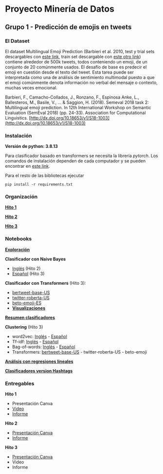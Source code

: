 # Proyecto Minería de Datos
## Grupo 1 - Predicción de emojis en tweets

### El Dataset

El dataset Multilingual Emoji Prediction (Barbieri et al. 2010, test y trial sets descargables con [este link](https://github.com/fvancesco/Semeval2018-Task2-Emoji-Detection/blob/master/dataset/Semeval2018-Task2-EmojiPrediction.zip?raw=true), train set descargable con [este otro link](https://drive.google.com/file/d/11Q6Y4cYKuWd8mys90l_50JYeWQo0nd81/view?usp=sharing)) contiene alrededor de 500k tweets, todos conteniendo un emoji, de un conjunto de 20 comúnmente usados. El desafío de base es predecir el emoji en cuestión desde el texto del tweet. Esta tarea puede ser interpretada como una de análisis de sentimiento multimodal puesto a que el emoji comúnmente denota información no verbal del mensaje o contexto, muchas veces emocional.

Barbieri, F., Camacho-Collados, J., Ronzano, F., Espinosa Anke, L., Ballesteros, M., Basile, V., ... & Saggion, H. (2018). Semeval 2018 task 2: Multilingual emoji prediction. In 12th International Workshop on Semantic Evaluation (SemEval 2018) (pp. 24-33). Association for Computational Linguistics. [http://dx.doi.org/10.18653/v1/S18-1003](http://dx.doi.org/10.18653/v1/S18-1003)

### Instalación

**Versión de python: 3.8.13**

Para clasificador basado en transformers se necesita la librería _pytorch_. Los comandos de instalación dependen de cada computador y se pueden encontrar en [este link](https://pytorch.org/get-started/locally/).

Para el resto de las bibliotecas ejecutar

```pip install -r requirements.txt```


### Organización
**[Hito 1](https://github.com/furrutiav/data-mining-2022/tree/main/Hitos/H1)**

**[Hito 2](https://github.com/furrutiav/data-mining-2022/tree/main/Hitos/H2)**

**[Hito 3](https://github.com/furrutiav/data-mining-2022/tree/main/Hitos/H3)**


### Notebooks
**[Exploración](https://github.com/furrutiav/data-mining-2022/blob/main/Hitos/H1/00%20Exploracion.ipynb)**

**Clasificador con Naive Bayes**
- [Inglés](https://github.com/furrutiav/data-mining-2022/blob/main/Hitos/H2/clasificador1_en.ipynb) (Hito 2)
- [Español](https://github.com/furrutiav/data-mining-2022/blob/main/Hitos/H3/clasificador1_es.ipynb) (Hito 3)

**Clasificador con Transformers** (Hito 3):
- [bertweet-base-US](https://github.com/furrutiav/data-mining-2022/blob/main/Hitos/H3/clasificador2_transformer_en_bertweet-base-emoji.ipynb)
- [twitter-roberta-US](https://github.com/furrutiav/data-mining-2022/blob/main/Hitos/H3/clasificador2_transformer_en_twitter-roberta-base.ipynb)
- [beto-emoji-ES](https://github.com/furrutiav/data-mining-2022/blob/main/Hitos/H3/clasificador2_transformer_es_beto-emoji.ipynb)
- **[Visualizaciones](https://github.com/furrutiav/data-mining-2022/blob/main/Hitos/H3/visualizando_atencion.ipynb)**

**[Resumen clasificadores](https://github.com/furrutiav/data-mining-2022/blob/main/Hitos/H3/resumen_clasificadores.ipynb)**

**Clustering** (Hito 3)
- word2vec: [Inglés](https://github.com/furrutiav/data-mining-2022/blob/main/Hitos/H3/clusterings_usando_word2vec_US.ipynb) - [Español](https://github.com/furrutiav/data-mining-2022/blob/main/Hitos/H3/clusterings_usando_word2vec_ES.ipynb)
- Tf-idf: [Inglés](https://github.com/furrutiav/data-mining-2022/blob/main/Hitos/H3/clusterings_usando_tfidf_US.ipynb) - [Español](https://github.com/furrutiav/data-mining-2022/blob/main/Hitos/H3/clusterings_usando_tfidf_ES.ipynb)
- Bag-of-words: [Inglés](https://github.com/furrutiav/data-mining-2022/blob/main/Hitos/H3/clusterings_usando_bow_US.ipynb) - [Español](https://github.com/furrutiav/data-mining-2022/blob/main/Hitos/H3/clusterings_usando_bow_ES.ipynb)
- Transformers: [bertweet-base-US](https://github.com/furrutiav/data-mining-2022/blob/main/Hitos/H3/clusterings_usando_bertweet_US.ipynb) - twitter-roberta-US - beto-emoji

**[Análisis con regresiones lineales](https://github.com/furrutiav/data-mining-2022/blob/main/Hitos/H3/clasificador_regresion_lineal_es_y_en.ipynb)**

**[Clasificadores version Hashtags](https://github.com/furrutiav/data-mining-2022/blob/main/Hitos/H3/Pregunta%205.ipynb)**

### Entregables
**Hito 1**
- Presentación Canva
- [Video](https://youtu.be/SBHs3-6_1e4)
- [Informe](https://github.com/furrutiav/data-mining-2022/blob/main/Hitos/H1/Informe_Hito_01.html)

**Hito 2**
- [Presentación Canva](https://www.canva.com/design/DAFBEjJSz5g/62VH6P3E8P8pf1vykmwzZw/edit?utm_content=DAFBEjJSz5g&utm_campaign=designshare&utm_medium=link2&utm_source=sharebutton)
- [Informe](https://github.com/furrutiav/data-mining-2022/blob/main/Hitos/H2/Informe_Hito_2.html)

**Hito 3**
- [Presentación Canva](https://www.canva.com/design/DAFFXuGf4Kw/wjV2-w8wCGSH7ZMDh8BGYA/edit?utm_content=DAFFXuGf4Kw&utm_campaign=designshare&utm_medium=link2&utm_source=sharebutton)
- Video
- Informe
